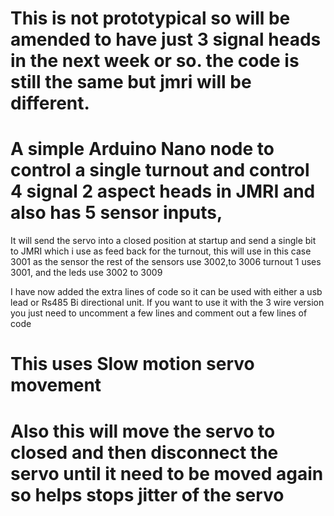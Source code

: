 # This is not prototypical so will be amended to have just 3 signal heads in the next week or so. the code is still the same but jmri will be different.
# A simple Arduino Nano node to control a single turnout and control 4 signal 2 aspect heads in JMRI and also has 5 sensor inputs, 

It will send the servo into a closed position at startup and send a single bit to JMRI which i use as feed back for the turnout, this will use in this case 3001 as the sensor the rest of the sensors use 3002,to 3006 turnout 1 uses 3001, and the leds  use 3002 to 3009

I have now added the extra lines of code so it can be used with either a usb lead or Rs485 Bi directional unit. If you want to use it with the 3 wire version you just need to uncomment a few lines and comment out a few lines of code

# This uses Slow motion servo movement 

# Also this will move the servo to closed and then disconnect the servo until it need to be moved again so helps stops jitter of the servo
